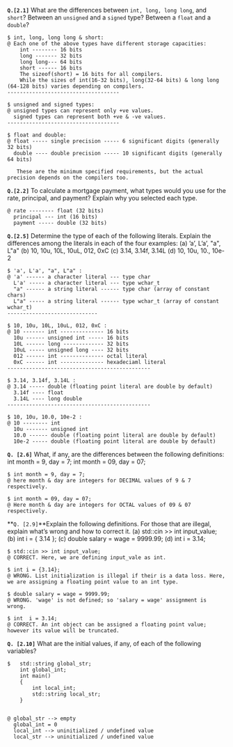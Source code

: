 **`Q.[2.1]`** What are the differences between `int, long, long long`, and `short`? Between an `unsigned` and a `signed` type? Between a `float` and a `double`?

```
$ int, long, long long & short:
@ Each one of the above types have different storage capacities:
	int -------- 16 bits
	long ------- 32 bits
	long long--- 64 bits
	short ------ 16 bits
	The sizeof(short) = 16 bits for all compilers. 
	While the sizes of int(16-32 bits), long(32-64 bits) & long long (64-128 bits) varies depending on compilers.
------------------------------------	

$ unsigned and signed types:
@ unsigned types can represent only +ve values.
  signed types can represent both +ve & -ve values.
------------------------------------

$ float and double:
@ float ----- single precision ----- 6 significant digits (generally 32 bits)
  double ---- double precision ----- 10 significant digits (generally 64 bits)
   
   These are the minimum specified requirements, but the actual precision depends on the compilers too.  
```
**`Q.[2.2]`** To calculate a mortgage payment, what types would you use for the rate,
principal, and payment? Explain why you selected each type.

```
@ rate -------- float (32 bits)
  principal --- int (16 bits)
  payment ----- double (32 bits)

```

**`Q.[2.5]`** Determine the type of each of the following literals. Explain the differences among the literals in each of the four examples:
(a) ’a’, L’a’, "a", L"a"
(b) 10, 10u, 10L, 10uL, 012, 0xC
(c) 3.14, 3.14f, 3.14L
(d) 10, 10u, 10., 10e-2

```
$ 'a', L'a', "a", L"a" :
@ 'a' ------ a character literal --- type char
  L'a' ----- a character literal --- type wchar_t
  "a" ------ a string literal ------ type char (array of constant chars)
  L"a" ----- a string literal ------ type wchar_t (array of constant wchar_t)
-----------------------------

$ 10, 10u, 10L, 10uL, 012, 0xC :
@ 10 ------- int -------------- 16 bits
  10u ------ unsigned int ----- 16 bits
  10L ------ long ------------- 32 bits
  10uL ----- unsigned long ---- 32 bits
  012 ------ int -------------- octal literal 
  0xC ------ int -------------- hexadeciaml literal
----------------------------------------------

$ 3.14, 3.14f, 3.14L :
@ 3.14 ----- double (floating point literal are double by default)
  3.14f ---- float
  3.14L ---- long double
----------------------------------------------

$ 10, 10u, 10.0, 10e-2 :
@ 10 -------- int 
  10u ------- unsigned int
  10.0 ------ double (floating point literal are double by default)
  10e-2 ----- double (floating point literal are double by default)
```

**`Q. [2.6]`** What, if any, are the differences between the following definitions:
int month = 9, day = 7;
int month = 09, day = 07;

```
$ int month = 9, day = 7;
@ here month & day are integers for DECIMAL values of 9 & 7 respectively.

$ int month = 09, day = 07;
@ Here month & day are integers for OCTAL values of 09 & 07 respectively.
```

**`Q. [2.9]`**Explain the following definitions. For those that are illegal, explain
what’s wrong and how to correct it.
(a) std::cin >> int input_value; 
(b) int i = { 3.14 };
(c) double salary = wage = 9999.99; 
(d) int i = 3.14;

```
$ std::cin >> int input_value;
@ CORRECT. Here, we are defining input_vale as int.

$ int i = {3.14};
@ WRONG. List initialization is illegal if their is a data loss. Here, we are assigning a floating point value to an int type.

$ double salary = wage = 9999.99;
@ WRONG. 'wage' is not defined; so 'salary = wage' assignment is wrong.

$ int  i = 3.14;
@ CORRECT. An int object can be assigned a floating point value; however its value will be truncated.
```

**`Q. [2.10]`** What are the initial values, if any, of each of the following variables?

```
$ 	std::string global_str;
	int global_int;
	int main()
	{
		int local_int;
		std::string local_str;
	}


@ global_str --> empty
  global_int = 0
  local_int --> uninitialized / undefined value
  local_str --> uninitialized / undefined value
```






































